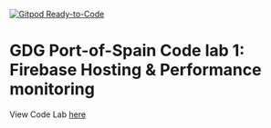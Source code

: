 [![Gitpod Ready-to-Code](https://img.shields.io/badge/Gitpod-Ready--to--Code-blue?logo=gitpod)](https://https://github.com/gdgpos/codelab-1/) 

# GDG Port-of-Spain Code lab 1: Firebase Hosting & Performance monitoring

View Code Lab [here](https://gdgpos.com/labs/codelab1/)

